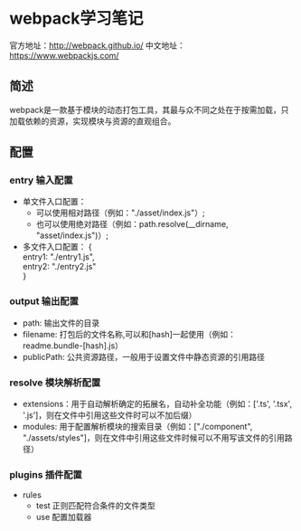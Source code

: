 # webpack学习笔记  
官方地址：http://webpack.github.io/
中文地址：https://www.webpackjs.com/
## 简述
webpack是一款基于模块的动态打包工具，其最与众不同之处在于按需加载，只加载依赖的资源，实现模块与资源的直观组合。
## 配置
### entry   输入配置
- 单文件入口配置：   
  - 可以使用相对路径（例如："./asset/index.js"）;  
  - 也可以使用绝对路径（例如：path.resolve(__dirname, "asset/index.js")）;
- 多文件入口配置： 
{  
    entry1: "./entry1.js",  
    entry2: "./entry2.js"  
}
### output  输出配置
- path: 输出文件的目录
- filename: 打包后的文件名称,可以和[hash]一起使用（例如：readme.bundle-[hash].js）
- publicPath: 公共资源路径，一般用于设置文件中静态资源的引用路径
### resolve 模块解析配置
- extensions：用于自动解析确定的拓展名，自动补全功能（例如：['.ts', '.tsx', '.js']，则在文件中引用这些文件时可以不加后缀）
- modules: 用于配置解析模块的搜索目录（例如：["./component", "./assets/styles"]，则在文件中引用这些文件时候可以不用写该文件的引用路径）
### plugins 插件配置
- rules
    - test 正则匹配符合条件的文件类型 
    - use  配置加载器

